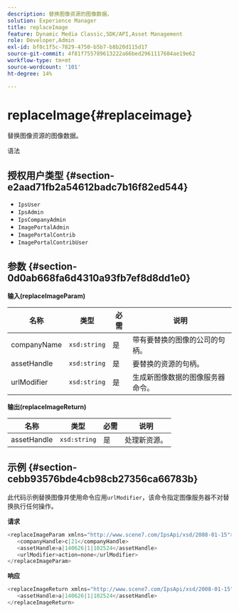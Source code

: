 ```yaml
---
description: 替换图像资源的图像数据。
solution: Experience Manager
title: replaceImage
feature: Dynamic Media Classic,SDK/API,Asset Management
role: Developer,Admin
exl-id: bf8c1f5c-7829-4750-b5b7-b8b20d115d17
source-git-commit: 4f81f755789613222a66bed2961117604ae19e62
workflow-type: tm+mt
source-wordcount: '101'
ht-degree: 14%

---
```


# replaceImage{#replaceimage}

替换图像资源的图像数据。

语法

## 授权用户类型 {#section-e2aad71fb2a54612badc7b16f82ed544}

* `IpsUser`
* `IpsAdmin`
* `IpsCompanyAdmin`
* `ImagePortalAdmin`
* `ImagePortalContrib`
* `ImagePortalContribUser`

## 参数 {#section-0d0ab668fa6d4310a93fb7ef8d8dd1e0}

**输入(replaceImageParam)**

| 名称 | 类型 | 必需 | 说明 |
|---|---|---|---|
| companyName | `xsd:string` | 是 | 带有要替换的图像的公司的句柄。 |
| assetHandle | `xsd:string` | 是 | 要替换的资源的句柄。 |
| urlModifier | `xsd:string` | 是 | 生成新图像数据的图像服务器命令。 |

**输出(replaceImageReturn)**

| 名称 | 类型 | 必需 | 说明 |
|---|---|---|---|
| assetHandle | `xsd:string` | 是 | 处理新资源。 |

## 示例 {#section-cebb93576bde4cb98cb27356ca66783b}

此代码示例替换图像并使用命令应用`urlModifier`，该命令指定图像服务器不对替换执行任何操作。

**请求**

```java
<replaceImageParam xmlns="http://www.scene7.com/IpsApi/xsd/2008-01-15">
   <companyHandle>c|21</companyHandle>
   <assetHandle>a|140626|1|102524</assetHandle>
   <urlModifier>action=none</urlModifier>
</replaceImageParam>
```

**响应**

```java
<replaceImageReturn xmlns="http://www.scene7.com/IpsApi/xsd/2008-01-15">
   <assetHandle>a|140626|1|102524</assetHandle>
</replaceImageReturn>
```

